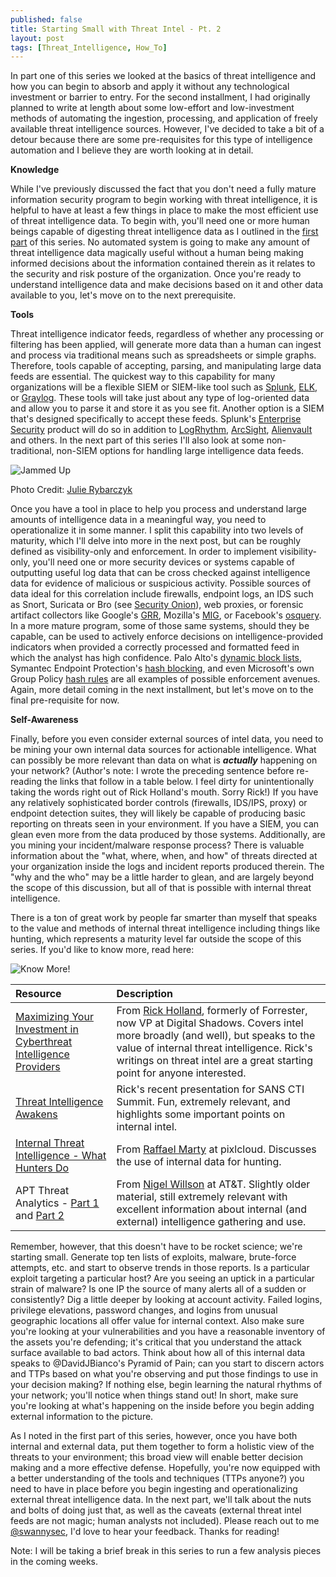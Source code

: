 ```yaml
---
published: false
title: Starting Small with Threat Intel - Pt. 2
layout: post
tags: [Threat_Intelligence, How_To]
---
```

In part one of this series we looked at the basics of threat intelligence and how you can begin to absorb and apply it without any technological investment or barrier to entry.  For the second installment, I had originally planned to write at length about some low-effort and low-investment methods of automating the ingestion, processing, and application of freely available threat intelligence sources.  However, I've decided to take a bit of a detour because there are some pre-requisites for this type of intelligence automation and I believe they are worth looking at in detail.

**Knowledge**

While I've previously discussed the fact that you don't need a fully mature information security program to begin working with threat intelligence, it is helpful to have at least a few things in place to make the most efficient use of threat intelligence data.  To begin with, you'll need one or more human beings capable of digesting threat intelligence data as I outlined in the [first part](https://swannysec.net/2016/01/14/starting-small-with-threat-intelligence-pt-1.html) of this series.  No automated system is going to make any amount of threat intelligence data magically useful without a human being making informed decisions about the information contained therein as it relates to the security and risk posture of the organization.  Once you're ready to understand intelligence data and make decisions based on it and other data available to you, let's move on to the next prerequisite.

**Tools**

Threat intelligence indicator feeds, regardless of whether any processing or filtering has been applied, will generate more data than a human can ingest and process via traditional means such as spreadsheets or simple graphs.  Therefore, tools capable of accepting, parsing, and manipulating large data feeds are essential.  The quickest way to this capability for many organizations will be a flexible SIEM or SIEM-like tool such as [Splunk](http://www.splunk.com/), [ELK](https://www.elastic.co/), or [Graylog](https://www.graylog.org/).  These tools will take just about any type of log-oriented data and allow you to parse it and store it as you see fit.  Another option is a SIEM that's designed specifically to accept these feeds.  Splunk's [Enterprise Security](http://www.splunk.com/en_us/products/premium-solutions/splunk-enterprise-security.html) product will do so in addition to [LogRhythm](https://logrhythm.com/), [ArcSight](http://www8.hp.com/us/en/software-solutions/siem-security-information-event-management/), [Alienvault](https://www.alienvault.com/products) and others.  In the next part of this series I'll also look at some non-traditional, non-SIEM options for handling large intelligence data feeds.

![Jammed Up](https://swannysec.net/public/typejam.jpg)

Photo Credit: [Julie Rybarczyk](https://www.flickr.com/photos/48424574@N07/)

Once you have a tool in place to help you process and understand large amounts of intelligence data in a meaningful way, you need to operationalize it in some manner.  I split this capability into two levels of maturity, which I'll delve into more in the next post, but can be roughly defined as visibility-only and enforcement.  In order to implement visibility-only, you'll need one or more security devices or systems capable of outputting useful log data that can be cross checked against intelligence data for evidence of malicious or suspicious activity.  Possible sources of data ideal for this correlation include firewalls, endpoint logs, an IDS such as Snort, Suricata or Bro (see [Security Onion](https://security-onion-solutions.github.io/security-onion/)), web proxies, or forensic artifact collectors like Google's [GRR](https://github.com/google/grr), Mozilla's [MIG](http://mig.mozilla.org/), or Facebook's [osquery](https://osquery.io/).  In a more mature program, some of those same systems, should they be capable, can be used to actively enforce decisions on intelligence-provided indicators when provided a correctly processed and formatted feed in which the analyst has high confidence.  Palo Alto's [dynamic block lists](https://www.paloaltonetworks.com/documentation/61/pan-os/pan-os/policy/use-a-dynamic-block-list-in-policy.html), Symantec Endpoint Protection's [hash blocking](https://support.symantec.com/en_US/article.TECH97618.html), and even Microsoft's own Group Policy [hash rules](https://technet.microsoft.com/en-us/library/hh994597.aspx#BKMK_Hash_Rules) are all examples of possible enforcement avenues.  Again, more detail coming in the next installment, but let's move on to the final pre-requisite for now.

**Self-Awareness**

Finally, before you even consider external sources of intel data, you need to be mining your own internal data sources for actionable intelligence.  What can possibly be more relevant than data on what is ***actually*** happening on your network? (Author's note: I wrote the preceding sentence before re-reading the links that follow in a table below.  I feel dirty for unintentionally taking the words right out of Rick Holland's mouth.  Sorry Rick!)  If you have any relatively sophisticated border controls (firewalls, IDS/IPS, proxy) or endpoint detection suites, they will likely be capable of producing basic reporting on threats seen in your environment.  If you have a SIEM, you can glean even more from the data produced by those systems.  Additionally, are you mining your incident/malware response process?  There is valuable information about the "what, where, when, and how" of threats directed at your organization inside the logs and incident reports produced therein.  The "why and the who" may be a little harder to glean, and are largely beyond the scope of this discussion, but all of that is possible with internal threat intelligence.

There is a ton of great work by people far smarter than myself that speaks to the value and methods of internal threat intelligence including things like hunting, which represents a maturity level far outside the scope of this series.  If you'd like to know more, read here:

![Know More!](https://swannysec.net/public/knowmore.jpg)

| Resource | Description |
|:--------------|:-----------------|
| [Maximizing Your Investment in Cyberthreat Intelligence Providers](http://blogs.forrester.com/rick_holland/15-11-03-maximizing_your_investment_in_cyberthreat_intelligence_providers) | From [Rick Holland](https://twitter.com/rickhholland), formerly of Forrester, now VP at Digital Shadows.  Covers intel more broadly (and well), but speaks to the value of internal threat intelligence.  Rick's writings on threat intel are a great starting point for anyone interested. |
| [Threat Intelligence Awakens](https://speakerdeck.com/syntinel22/threat-intelligence-awakens) | Rick's recent presentation for SANS CTI Summit.  Fun, extremely relevant, and highlights some important points on internal intel. |
| [Internal Threat Intelligence - What Hunters Do](http://raffy.ch/blog/2015/10/16/internal-threat-intelligence-what-hunters-do/) | From [Raffael Marty](https://twitter.com/raffaelmarty) at pixlcloud.  Discusses the use of internal data for hunting. |
| APT Threat Analytics - [Part 1](https://nigesecurityguy.wordpress.com/2014/01/23/apt-threat-analytics-part-1/) and [Part 2](https://nigesecurityguy.wordpress.com/2014/03/14/apt-threat-analytics-part-2/) | From [Nigel Willson](https://twitter.com/nigesecurityguy) at AT&T.  Slightly older material, still extremely relevant with excellent information about internal (and external) intelligence gathering and use. |

Remember, however, that this doesn't have to be rocket science; we're starting small.  Generate top ten lists of exploits, malware, brute-force attempts, etc. and start to observe trends in those reports.  Is a particular exploit targeting a particular host?  Are you seeing an uptick in a particular strain of malware?  Is one IP the source of many alerts all of a sudden or consistently?  Dig a little deeper by looking at account activity.  Failed logins, privilege elevations, password changes, and logins from unusual geographic locations all offer value for internal context.  Also make sure you're looking at your vulnerabilities and you have a reasonable inventory of the assets you're defending; it's critical that you understand the attack surface available to bad actors.  Think about how all of this internal data speaks to @DavidJBianco's Pyramid of Pain; can you start to discern actors and TTPs based on what you're observing and put those findings to use in your decision making?  If nothing else, begin learning the natural rhythms of your network; you'll notice when things stand out!  In short, make sure you're looking at what's happening on the inside before you begin adding external information to the picture.

As I noted in the first part of this series, however, once you have both internal and external data, put them together to form a holistic view of the threats to your environment; this broad view will enable better decision making and a more effective defense.  Hopefully, you're now equipped with a better understanding of the tools and techniques (TTPs anyone?) you need to have in place before you begin ingesting and operationalizing external threat intelligence data.  In the next part, we'll talk about the nuts and bolts of doing just that, as well as the caveats (external threat intel feeds are not magic; human analysts not included).  Please reach out to me [@swannysec](https://twitter.com/swannysec), I'd love to hear your feedback.  Thanks for reading!


Note: I will be taking a brief break in this series to run a few analysis pieces in the coming weeks.
